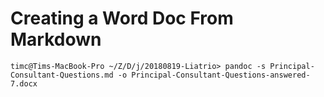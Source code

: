 # Creating a Word Doc From Markdown

```pandoc
timc@Tims-MacBook-Pro ~/Z/D/j/20180819-Liatrio> pandoc -s Principal-Consultant-Questions.md -o Principal-Consultant-Questions-answered-7.docx
```
